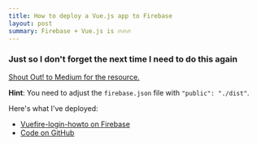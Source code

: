 ```yaml
---
title: How to deploy a Vue.js app to Firebase
layout: post
summary: Firebase + Vue.js is 🔥🔥🔥
---
```

### Just so I don't forget the next time I need to do this again

[Shout Out! to Medium for the resource.](https://medium.com/@ShayneOSullivan/deploy-a-vue-js-app-with-firebase-hosting-3fc420cf3998)

__Hint__: You need to adjust the `firebase.json` file with `"public": "./dist"`.

Here's what I've deployed:

+ [Vuefire-login-howto on Firebase](https://vuefire-login-howto.firebaseapp.com/#/)
+ [Code on GitHub](https://github.com/gabriel-np/vue-firebase-login)

<!-- 2017-08-25 -->
